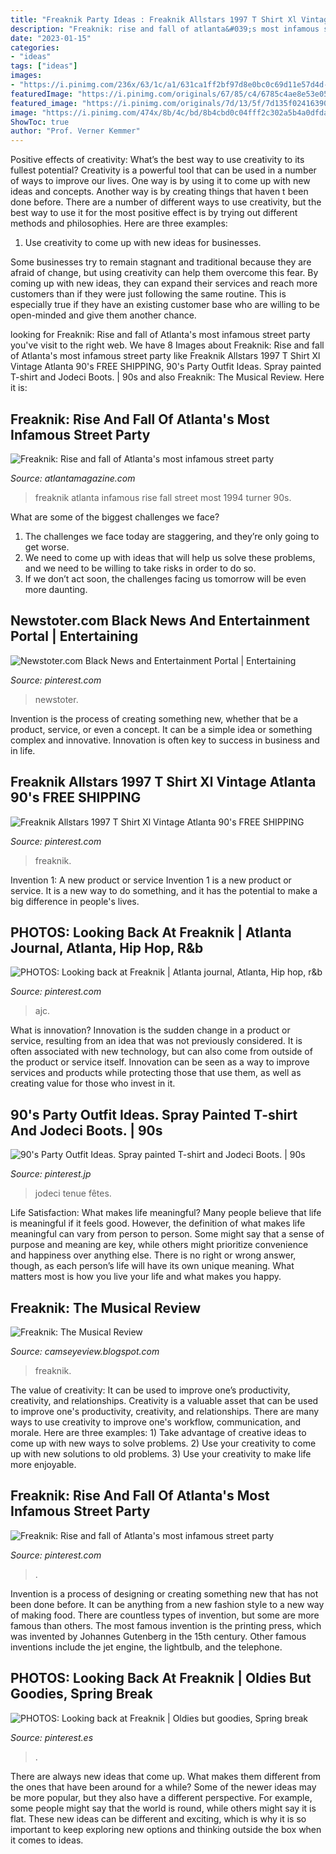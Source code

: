 ```yaml
---
title: "Freaknik Party Ideas : Freaknik Allstars 1997 T Shirt Xl Vintage Atlanta 90&#039;s Free Shipping"
description: "Freaknik: rise and fall of atlanta&#039;s most infamous street party"
date: "2023-01-15"
categories:
- "ideas"
tags: ["ideas"]
images:
- "https://i.pinimg.com/236x/63/1c/a1/631ca1ff2bf97d8e0bc0c69d11e57d4d--the-rise-atlanta.jpg"
featuredImage: "https://i.pinimg.com/originals/67/85/c4/6785c4ae8e53e05525dace49a592bc17.jpg"
featured_image: "https://i.pinimg.com/originals/7d/13/5f/7d135f02416390d3b6cb8e001fdc2055.jpg"
image: "https://i.pinimg.com/474x/8b/4c/bd/8b4cbd0c04fff2c302a5b4a0dfdaca20.jpg"
ShowToc: true
author: "Prof. Verner Kemmer"
---
```



Positive effects of creativity: What’s the best way to use creativity to its fullest potential?
Creativity is a powerful tool that can be used in a number of ways to improve our lives. One way is by using it to come up with new ideas and concepts. Another way is by creating things that haven t been done before. There are a number of different ways to use creativity, but the best way to use it for the most positive effect is by trying out different methods and philosophies. Here are three examples:
1. Use creativity to come up with new ideas for businesses.

Some businesses try to remain stagnant and traditional because they are afraid of change, but using creativity can help them overcome this fear. By coming up with new ideas, they can expand their services and reach more customers than if they were just following the same routine. This is especially true if they have an existing customer base who are willing to be open-minded and give them another chance.

	

		
looking for Freaknik: Rise and fall of Atlanta&#039;s most infamous street party you've visit to the right web. We have 8 Images about Freaknik: Rise and fall of Atlanta&#039;s most infamous street party like Freaknik Allstars 1997 T Shirt Xl Vintage Atlanta 90&#039;s FREE SHIPPING, 90&#039;s Party Outfit Ideas. Spray painted T-shirt and Jodeci Boots. | 90s and also Freaknik: The Musical Review. Here it is:
		
    
## Freaknik: Rise And Fall Of Atlanta&#039;s Most Infamous Street Party

<img loading=lazy src="https://cdn2.atlantamagazine.com/wp-content/uploads/sites/12/2015/03/Freaknik_turner_7.jpg" onerror="this.onerror=null;this.src='https://tse4.mm.bing.net/th?id=OIP.sXvjJJPTNU2y5gj2k7QUggHaLX&amp;pid=15.1';" alt="Freaknik: Rise and fall of Atlanta&#039;s most infamous street party">

_Source: atlantamagazine.com_

>freaknik atlanta infamous rise fall street most 1994 turner 90s. 

	

What are some of the biggest challenges we face?
1. The challenges we face today are staggering, and they’re only going to get worse.
2. We need to come up with ideas that will help us solve these problems, and we need to be willing to take risks in order to do so.
3. If we don’t act soon, the challenges facing us tomorrow will be even more daunting.

    
## Newstoter.com Black News And Entertainment Portal | Entertaining

<img loading=lazy src="https://i.pinimg.com/originals/67/85/c4/6785c4ae8e53e05525dace49a592bc17.jpg" onerror="this.onerror=null;this.src='https://tse1.mm.bing.net/th?id=OIP.u5MCMJ__iQI8T9rPPieIYAAAAA&amp;pid=15.1';" alt="Newstoter.com Black News and Entertainment Portal | Entertaining">

_Source: pinterest.com_

>newstoter. 

	

Invention is the process of creating something new, whether that be a product, service, or even a concept. It can be a simple idea or something complex and innovative. Innovation is often key to success in business and in life.

    
## Freaknik Allstars 1997 T Shirt Xl Vintage Atlanta 90&#039;s FREE SHIPPING

<img loading=lazy src="https://i.pinimg.com/originals/0f/6e/da/0f6eda91381cfbf1c43543846f715c2e.jpg" onerror="this.onerror=null;this.src='https://tse1.mm.bing.net/th?id=OIP.7eZJsEelN1okQMKpk0gp1QAAAA&amp;pid=15.1';" alt="Freaknik Allstars 1997 T Shirt Xl Vintage Atlanta 90&#039;s FREE SHIPPING">

_Source: pinterest.com_

>freaknik. 

	

Invention 1: A new product or service
Invention 1 is a new product or service. It is a new way to do something, and it has the potential to make a big difference in people's lives.

    
## PHOTOS: Looking Back At Freaknik | Atlanta Journal, Atlanta, Hip Hop, R&amp;b

<img loading=lazy src="https://i.pinimg.com/474x/8b/4c/bd/8b4cbd0c04fff2c302a5b4a0dfdaca20.jpg" onerror="this.onerror=null;this.src='https://tse2.mm.bing.net/th?id=OIP.ufoCKBfO8FORS5ht4oKahgAAAA&amp;pid=15.1';" alt="PHOTOS: Looking back at Freaknik | Atlanta journal, Atlanta, Hip hop, r&amp;b">

_Source: pinterest.com_

>ajc. 

	

What is innovation?
Innovation is the sudden change in a product or service, resulting from an idea that was not previously considered. It is often associated with new technology, but can also come from outside of the product or service itself. Innovation can be seen as a way to improve services and products while protecting those that use them, as well as creating value for those who invest in it.

    
## 90&#039;s Party Outfit Ideas. Spray Painted T-shirt And Jodeci Boots. | 90s

<img loading=lazy src="https://i.pinimg.com/originals/7d/13/5f/7d135f02416390d3b6cb8e001fdc2055.jpg" onerror="this.onerror=null;this.src='https://tse3.mm.bing.net/th?id=OIP.uORlz33AdhAMvsKpROLQIQHaJ4&amp;pid=15.1';" alt="90&#039;s Party Outfit Ideas. Spray painted T-shirt and Jodeci Boots. | 90s">

_Source: pinterest.jp_

>jodeci tenue fêtes. 

	

Life Satisfaction: What makes life meaningful?
Many people believe that life is meaningful if it feels good. However, the definition of what makes life meaningful can vary from person to person. Some might say that a sense of purpose and meaning are key, while others might prioritize convenience and happiness over anything else. There is no right or wrong answer, though, as each person’s life will have its own unique meaning. What matters most is how you live your life and what makes you happy.

    
## Freaknik: The Musical Review

<img loading=lazy src="http://3.bp.blogspot.com/_hrHPKYiSwyc/S5l7S6OEntI/AAAAAAAAAkQ/aNOfzgmMubM/w1200-h630-p-k-no-nu/Freaknik-t-pain.jpg" onerror="this.onerror=null;this.src='https://tse1.mm.bing.net/th?id=OIP.g1KEhg3pwxNKXB6qrVvp7AAAAA&amp;pid=15.1';" alt="Freaknik: The Musical Review">

_Source: camseyeview.blogspot.com_

>freaknik. 

	

The value of creativity: It can be used to improve one’s productivity, creativity, and relationships.
Creativity is a valuable asset that can be used to improve one's productivity, creativity, and relationships. There are many ways to use creativity to improve one's workflow, communication, and morale. Here are three examples: 1) Take advantage of creative ideas to come up with new ways to solve problems. 2) Use your creativity to come up with new solutions to old problems. 3) Use your creativity to make life more enjoyable.

    
## Freaknik: Rise And Fall Of Atlanta&#039;s Most Infamous Street Party

<img loading=lazy src="https://i.pinimg.com/236x/63/1c/a1/631ca1ff2bf97d8e0bc0c69d11e57d4d--the-rise-atlanta.jpg" onerror="this.onerror=null;this.src='https://tse4.mm.bing.net/th?id=OIP.p5STF_cJE7tGnHAvfKRanwAAAA&amp;pid=15.1';" alt="Freaknik: Rise and fall of Atlanta&#039;s most infamous street party">

_Source: pinterest.com_

>. 

	

Invention is a process of designing or creating something new that has not been done before. It can be anything from a new fashion style to a new way of making food. There are countless types of invention, but some are more famous than others. The most famous invention is the printing press, which was invented by Johannes Gutenberg in the 15th century. Other famous inventions include the jet engine, the lightbulb, and the telephone.

    
## PHOTOS: Looking Back At Freaknik | Oldies But Goodies, Spring Break

<img loading=lazy src="https://i.pinimg.com/236x/28/65/26/2865268f5a8c43ea3118069c68ad395b.jpg?nii=t" onerror="this.onerror=null;this.src='https://tse2.mm.bing.net/th?id=OIP.2X6NMym-ssQ4RV-7BNeX2AAAAA&amp;pid=15.1';" alt="PHOTOS: Looking back at Freaknik | Oldies but goodies, Spring break">

_Source: pinterest.es_

>. 

	

There are always new ideas that come up. What makes them different from the ones that have been around for a while? Some of the newer ideas may be more popular, but they also have a different perspective. For example, some people might say that the world is round, while others might say it is flat. These new ideas can be different and exciting, which is why it is so important to keep exploring new options and thinking outside the box when it comes to ideas.

